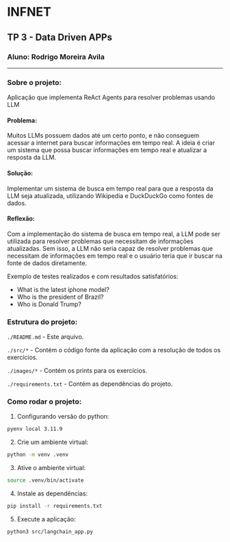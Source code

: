 # INFNET 
## TP 3 - Data Driven APPs
### Aluno: Rodrigo Moreira Avila

---
### Sobre o projeto:
Aplicação que implementa ReAct Agents para resolver problemas usando LLM

#### Problema:
Muitos LLMs possuem dados até um certo ponto, e não conseguem acessar a internet para buscar informações em tempo real. A ideia é criar um sistema que possa buscar informações em tempo real e atualizar a resposta da LLM.

#### Solução:
Implementar um sistema de busca em tempo real para que a resposta da LLM seja atualizada, utilizando Wikipedia e DuckDuckGo como fontes de dados.

#### Reflexão:
Com a implementação do sistema de busca em tempo real, a LLM pode ser utilizada para resolver problemas que necessitam de informações atualizadas. Sem isso, a LLM não seria capaz de resolver problemas que necessitam de informações em tempo real e o usuário teria que ir buscar na fonte de dados diretamente.

Exemplo de testes realizados e com resultados satisfatórios:
- What is the latest iphone model?
- Who is the president of Brazil?
- Who is Donald Trump?

### Estrutura do projeto:
```./README.md``` - Este arquivo.

```./src/*``` - Contém o código fonte da aplicação com a resolução de todos os exercícios.

```./images/*``` - Contém os prints para os exercícios.

```./requirements.txt``` - Contém as dependências do projeto.


### Como rodar o projeto:
1. Configurando versão do python:
```bash
pyenv local 3.11.9
```

2. Crie um ambiente virtual:
```bash
python -m venv .venv
```

3. Ative o ambiente virtual:
```bash
source .venv/bin/activate
```

4. Instale as dependências:
```bash
pip install -r requirements.txt
```

5. Execute a aplicação:
```bash
python3 src/langchain_app.py
```